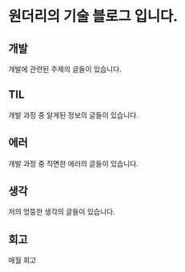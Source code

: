 # 원더리의 기술 블로그 입니다.

## 개발
개발에 관련된 주제의 글들이 있습니다.

## TIL
개발 과정 중 알게된 정보의 글들이 있습니다. 

## 에러
개발 과정 중 직면한 에러의 글들이 있습니다.

## 생각
저의 엉뚱한 생각의 글들이 있습니다.

## 회고
매월 회고
